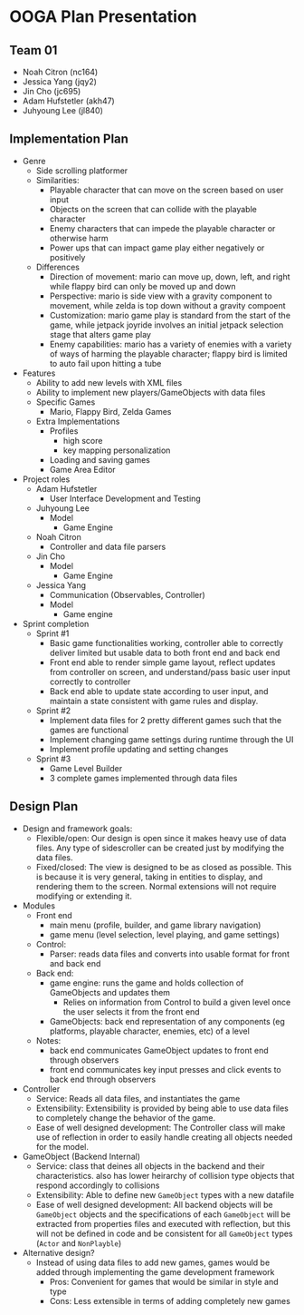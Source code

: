 # OOGA Plan Presentation
## Team 01
- Noah Citron (nc164)
- Jessica Yang (jqy2)
- Jin Cho (jc695)
- Adam Hufstetler (akh47)
- Juhyoung Lee (jl840)

## Implementation Plan
- Genre
    - Side scrolling platformer
    - Similarities:
        - Playable character that can move on the screen based on user input
        - Objects on the screen that can collide with the playable character
        - Enemy characters that can impede the playable character or otherwise harm
        - Power ups that can impact game play either negatively or positively
    - Differences
        - Direction of movement: mario can move up, down, left, and right while flappy bird can only be moved up and down
        - Perspective: mario is side view with a gravity component to movement, while zelda is top down without a gravity compoent
        - Customization: mario game play is standard from the start of the game, while jetpack joyride involves an initial jetpack selection stage that alters game play
        - Enemy capabilities: mario has a variety of enemies with a variety of ways of harming the playable character; flappy bird is limited to auto fail upon hitting a tube
- Features
    - Ability to add new levels with XML files
    - Ability to implement new players/GameObjects with data files
    - Specific Games
        - Mario, Flappy Bird, Zelda Games
    - Extra Implementations
        - Profiles
            - high score
            - key mapping personalization
        - Loading and saving games
        - Game Area Editor
- Project roles
    -  Adam Hufstetler
        * User Interface Development and Testing
    * Juhyoung Lee
        * Model
            * Game Engine
    * Noah Citron
        * Controller and data file parsers
    * Jin Cho
        * Model
            * Game Engine
    * Jessica Yang
        * Communication (Observables, Controller)
        * Model
            * Game engine
- Sprint completion
    - Sprint #1
        - Basic game functionalities working, controller able to correctly deliver limited but usable data to both front end and back end
        * Front end able to render simple game layout, reflect updates from controller on screen, and understand/pass basic user input correctly to controller
        * Back end able to update state according to user input, and maintain a state consistent with game rules and display.
    - Sprint #2
        - Implement data files for 2 pretty different games such that the games are functional
        * Implement changing game settings during runtime through the UI
        * Implement profile updating and setting changes
    - Sprint #3
        -  Game Level Builder
        * 3 complete games implemented through data files

## Design Plan
- Design and framework goals:
    - Flexible/open: Our design is open since it makes heavy use of data files. Any type of sidescroller can be created just by modifying the data files.
    - Fixed/closed: The view is designed to be as closed as possible. This is because it is very general, taking in entities to display, and rendering them to the screen. Normal extensions will not require modifying or extending it.
- Modules
    - Front end
        - main menu (profile, builder, and game library navigation)
        - game menu (level selection, level playing, and game settings)
    - Control:
        - Parser: reads data files and converts into usable format for front and back end
    - Back end:
        - game engine: runs the game and holds collection of GameObjects and updates them
            - Relies on information from Control to build a given level once the user selects it from the front end
        - GameObjects: back end representation of any components (eg platforms, playable character, enemies, etc) of a level
    - Notes:
        - back end communicates GameObject updates to front end through observers
        - front end communicates key input presses and click events to back end through observers
- Controller
    - Service: Reads all data files, and instantiates the game
    - Extensibility: Extensibility is provided by being able to use data files to completely change the behavior of the game.
    - Ease of well designed development: The Controller class will make use of reflection in order to easily handle creating all objects needed for the model.
- GameObject (Backend Internal)
    - Service: class that deines all objects in the backend and their characteristics. also has lower heirarchy of collision type objects that respond accordingly to collisions
    - Extensibility: Able to define new `GameObject` types with a new datafile
    - Ease of well designed development: All backend objects will be `GameObject` objects and the specifications of each `GameObject` will be extracted from properties files and executed with reflection, but this will not be defined in code and be consistent for all `GameObject` types (`Actor` and `NonPlayble`)
- Alternative design?
    - Instead of using data files to add new games, games would be added through implementing the game development framework
        - Pros: Convenient for games that would be similar in style and type
        - Cons: Less extensible in terms of adding completely new games